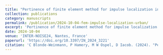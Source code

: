 ```yaml
---
title: "Pertinence of finite element method for impulse localization in urban environments"
collection: publications
category: manuscripts
permalink: /publication/2024-10-04-fem-impulse-localization-urban/
excerpt: 'Pertinence of finite element method for impulse localization in urban environments.'
date: 2024-10-04
venue: 'INTER-NOISE24, Nantes, France'
paperurl: 'https://doi.org/10.3397/IN_2024_3221'
citation: 'C Blonde-Weinmann, P Hamery, M W Ospel, D Iacob. (2024). "Pertinence of finite element method for impulse localization in urban environments." <i>INTER-NOISE and NOISE-CON Congress and Conference Proceedings, INTER-NOISE24</i>, pp. 2703–2704. Institute of Noise Control Engineering.'
---
```

